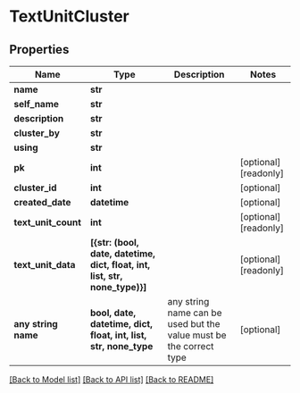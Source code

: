 # TextUnitCluster


## Properties
Name | Type | Description | Notes
------------ | ------------- | ------------- | -------------
**name** | **str** |  | 
**self_name** | **str** |  | 
**description** | **str** |  | 
**cluster_by** | **str** |  | 
**using** | **str** |  | 
**pk** | **int** |  | [optional] [readonly] 
**cluster_id** | **int** |  | [optional] 
**created_date** | **datetime** |  | [optional] 
**text_unit_count** | **int** |  | [optional] [readonly] 
**text_unit_data** | **[{str: (bool, date, datetime, dict, float, int, list, str, none_type)}]** |  | [optional] [readonly] 
**any string name** | **bool, date, datetime, dict, float, int, list, str, none_type** | any string name can be used but the value must be the correct type | [optional]

[[Back to Model list]](../README.md#documentation-for-models) [[Back to API list]](../README.md#documentation-for-api-endpoints) [[Back to README]](../README.md)


